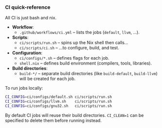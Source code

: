 ### CI quick-reference

All CI is just bash and nix.

* **Workflow**:
  -  `.github/workflows/ci.yml` – lists the jobs (`default`, `llvm`, …).
* **Scripts**:
  - `ci/scripts/run.sh` – spins up the Nix shell then calls…
  - `ci/scripts/ci.sh` – …to configure, build, and test.
* **Configuration**:
  - `ci/configs/*.sh` – defines flags for each job.
  - `shell.nix` – defines build environment (compilers, tools, libraries).
* **Build directories**:
  - `build-*/` – separate build directories (like `build-default`, `build-llvm`) will be created for each job.

To run jobs locally:

```bash
CI_CONFIG=ci/configs/default.sh ci/scripts/run.sh
CI_CONFIG=ci/configs/llvm.sh    ci/scripts/run.sh
CI_CONFIG=ci/configs/gnu32.sh   ci/scripts/run.sh
```

By default CI jobs will reuse their build directories. `CI_CLEAN=1` can be specified to delete them before running instead.
